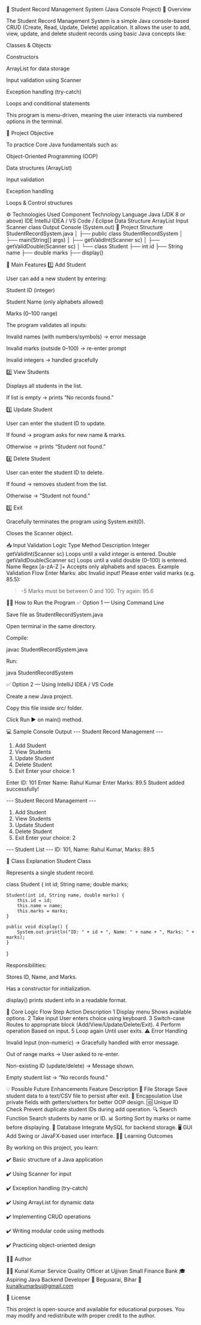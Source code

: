 🧾 Student Record Management System (Java Console Project)
📘 Overview

The Student Record Management System is a simple Java console-based CRUD (Create, Read, Update, Delete) application.
It allows the user to add, view, update, and delete student records using basic Java concepts like:

Classes & Objects

Constructors

ArrayList for data storage

Input validation using Scanner

Exception handling (try-catch)

Loops and conditional statements

This program is menu-driven, meaning the user interacts via numbered options in the terminal.

🧠 Project Objective

To practice Core Java fundamentals such as:

Object-Oriented Programming (OOP)

Data structures (ArrayList)

Input validation

Exception handling

Loops & Control structures

⚙️ Technologies Used
Component	Technology
Language	Java (JDK 8 or above)
IDE	IntelliJ IDEA / VS Code / Eclipse
Data Structure	ArrayList<Student>
Input	Scanner class
Output	Console (System.out)
📂 Project Structure
StudentRecordSystem.java
│
├── public class StudentRecordSystem
│   ├── main(String[] args)
│   ├── getValidInt(Scanner sc)
│   ├── getValidDouble(Scanner sc)
│
└── class Student
    ├── int id
    ├── String name
    ├── double marks
    ├── display()

🧩 Main Features
1️⃣ Add Student

User can add a new student by entering:

Student ID (integer)

Student Name (only alphabets allowed)

Marks (0–100 range)

The program validates all inputs:

Invalid names (with numbers/symbols) → error message

Invalid marks (outside 0–100) → re-enter prompt

Invalid integers → handled gracefully

2️⃣ View Students

Displays all students in the list.

If list is empty → prints “No records found.”

3️⃣ Update Student

User can enter the student ID to update.

If found → program asks for new name & marks.

Otherwise → prints “Student not found.”

4️⃣ Delete Student

User can enter the student ID to delete.

If found → removes student from the list.

Otherwise → “Student not found.”

5️⃣ Exit

Gracefully terminates the program using System.exit(0).

Closes the Scanner object.

📥 Input Validation Logic
Type	Method	Description
Integer	getValidInt(Scanner sc)	Loops until a valid integer is entered.
Double	getValidDouble(Scanner sc)	Loops until a valid double (0–100) is entered.
Name	Regex [a-zA-Z ]+	Accepts only alphabets and spaces.
Example Validation Flow
Enter Marks: abc
Invalid input! Please enter valid marks (e.g. 85.5):
> -5
Marks must be between 0 and 100. Try again:
> 95.6

🧑‍💻 How to Run the Program
✅ Option 1 — Using Command Line

Save file as StudentRecordSystem.java

Open terminal in the same directory.

Compile:

javac StudentRecordSystem.java


Run:

java StudentRecordSystem

✅ Option 2 — Using IntelliJ IDEA / VS Code

Create a new Java project.

Copy this file inside src/ folder.

Click Run ▶️ on main() method.

💻 Sample Console Output
--- Student Record Management ---
1. Add Student
2. View Students
3. Update Student
4. Delete Student
5. Exit
Enter your choice: 1

Enter ID: 101
Enter Name: Rahul Kumar
Enter Marks: 89.5
Student added successfully!

--- Student Record Management ---
1. Add Student
2. View Students
3. Update Student
4. Delete Student
5. Exit
Enter your choice: 2

--- Student List ---
ID: 101, Name: Rahul Kumar, Marks: 89.5

🧱 Class Explanation
Student Class

Represents a single student record.

class Student {
    int id;
    String name;
    double marks;

    Student(int id, String name, double marks) {
        this.id = id;
        this.name = name;
        this.marks = marks;
    }

    public void display() {
        System.out.println("ID: " + id + ", Name: " + name + ", Marks: " + marks);
    }
}


Responsibilities:

Stores ID, Name, and Marks.

Has a constructor for initialization.

display() prints student info in a readable format.

🧮 Core Logic Flow
Step	Action	Description
1	Display menu	Shows available options.
2	Take input	User enters choice using keyboard.
3	Switch-case	Routes to appropriate block (Add/View/Update/Delete/Exit).
4	Perform operation	Based on input.
5	Loop again	Until user exits.
⚠️ Error Handling

Invalid Input (non-numeric) → Gracefully handled with error message.

Out of range marks → User asked to re-enter.

Non-existing ID (update/delete) → Message shown.

Empty student list → “No records found.”

💡 Possible Future Enhancements
Feature	Description
🧾 File Storage	Save student data to a text/CSV file to persist after exit.
🧰 Encapsulation	Use private fields with getters/setters for better OOP design.
🆔 Unique ID Check	Prevent duplicate student IDs during add operation.
🔍 Search Function	Search students by name or ID.
📊 Sorting	Sort by marks or name before displaying.
💾 Database	Integrate MySQL for backend storage.
🖥 GUI	Add Swing or JavaFX-based user interface.
🧑‍🏫 Learning Outcomes

By working on this project, you learn:

✔️ Basic structure of a Java application

✔️ Using Scanner for input

✔️ Exception handling (try-catch)

✔️ Using ArrayList for dynamic data

✔️ Implementing CRUD operations

✔️ Writing modular code using methods

✔️ Practicing object-oriented design

🧑‍💻 Author

👨‍💼 Kunal Kumar
Service Quality Officer at Ujjivan Small Finance Bank
🎓 Aspiring Java Backend Developer
📍 Begusarai, Bihar
📧 kunalkumarbuj@gmail.com

📄 License

This project is open-source and available for educational purposes.
You may modify and redistribute with proper credit to the author.

